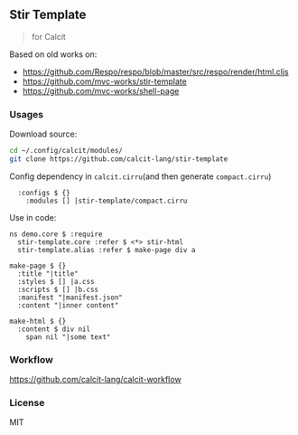 
Stir Template
----

> for Calcit

Based on old works on:

- https://github.com/Respo/respo/blob/master/src/respo/render/html.cljs
- https://github.com/mvc-works/stir-template
- https://github.com/mvc-works/shell-page

### Usages

Download source:

```bash
cd ~/.config/calcit/modules/
git clone https://github.com/calcit-lang/stir-template
```

Config dependency in `calcit.cirru`(and then generate `compact.cirru`)

```cirru
  :configs $ {}
    :modules [] |stir-template/compact.cirru
```

Use in code:

```cirru
ns demo.core $ :require
  stir-template.core :refer $ <*> stir-html
  stir-template.alias :refer $ make-page div a

make-page $ {}
  :title "|title"
  :styles $ [] |a.css
  :scripts $ [] |b.css
  :manifest "|manifest.json"
  :content "|inner content"

make-html $ {}
  :content $ div nil
    span nil "|some text"
```

### Workflow

https://github.com/calcit-lang/calcit-workflow

### License

MIT
